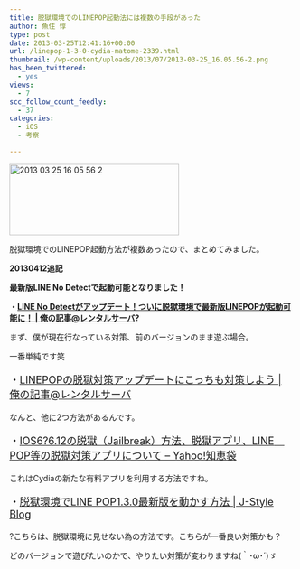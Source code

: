 ```yaml
---
title: 脱獄環境でのLINEPOP起動法には複数の手段があった
author: 魚住 惇
type: post
date: 2013-03-25T12:41:16+00:00
url: /linepop-1-3-0-cydia-matome-2339.html
thumbnail: /wp-content/uploads/2013/07/2013-03-25_16.05.56-2.png
has_been_twittered:
  - yes
views:
  - 7
scc_follow_count_feedly:
  - 37
categories:
  - iOS
  - 考察

---
```

<img decoding="async" loading="lazy" title="2013-03-25_16.05.56-2.png" src="/wp-content/uploads/2013/03/2013-03-25_16.05.56-2.png" alt="2013 03 25 16 05 56 2" width="300" height="126" border="0" />

<!--more-->

脱獄環境でのLINEPOP起動方法が複数あったので、まとめてみました。

**20130412追記**

**最新版LINE No Detectで起動可能となりました！**

**・<a rel="nofollow" href="http://192.168.11.200:8000/line-no-detect-update-2472.html" target="_blank">LINE No Detectがアップデート！ついに脱獄環境で最新版LINEPOPが起動可能に！ | 俺の記事@レンタルサーバ</a>?**</p> 

まず、僕が現在行なっている対策、前のバージョンのまま遊ぶ場合。

一番単純です笑

<p style="font-size: 18px;">
  ・<a rel="nofollow" href="http://192.168.11.200:8000/linepop-jailbreak-2214.html" target="_blank">LINEPOPの脱獄対策アップデートにこっちも対策しよう | 俺の記事@レンタルサーバ</a>
</p></p> 

なんと、他に2つ方法があるんです。</p> 

<p style="font-size: 18px;">
  ・<a href="http://note.chiebukuro.yahoo.co.jp/detail/n163431" target="_blank">IOS6?6.12の脱獄（Jailbreak）方法、脱獄アプリ、LINE　POP等の脱獄対策アプリについて &#8211; Yahoo!知恵袋</a>
</p>

これはCydiaの新たな有料アプリを利用する方法ですね。</p> 

<p style="font-size: 18px;">
  ・<a href="http://i.fukajun.net/?p=710" target="_blank">脱獄環境でLINE POP1.3.0最新版を動かす方法 | J-Style Blog</a>
</p>

?こちらは、脱獄環境に見せない為の方法です。こちらが一番良い対策かも？</p> 

どのバージョンで遊びたいのかで、やりたい対策が変わりますね(｀･ω･´)ゞ</p>